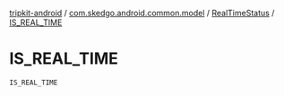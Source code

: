[tripkit-android](../../index.md) / [com.skedgo.android.common.model](../index.md) / [RealTimeStatus](index.md) / [IS_REAL_TIME](./-i-s_-r-e-a-l_-t-i-m-e.md)

# IS_REAL_TIME

`IS_REAL_TIME`